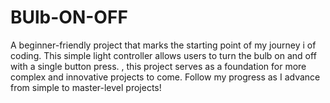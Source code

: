 # BUlb-ON-OFF
A beginner-friendly project that marks the starting point of my journey i of  coding. This simple  light controller allows users to turn the bulb on and off with a single button press. , this project serves as a foundation for more complex and innovative projects to come. Follow my progress as I advance from simple to master-level projects!
